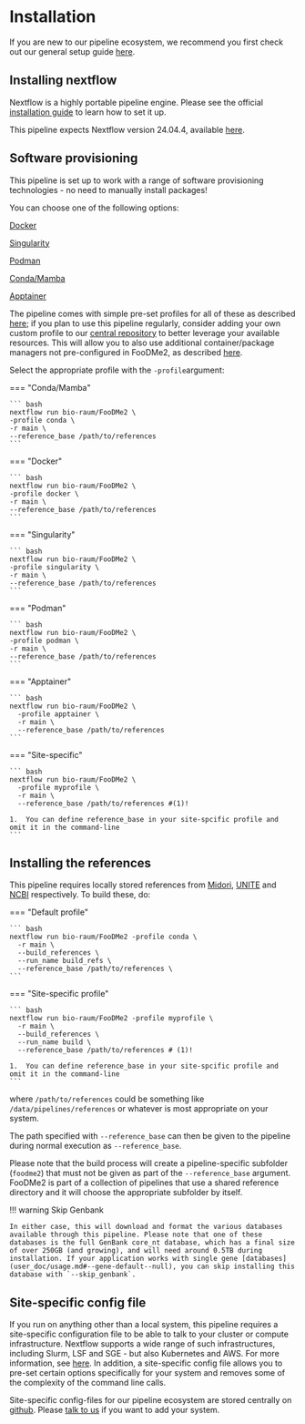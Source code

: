 # Installation

If you are new to our pipeline ecosystem, we recommend you first check out our general setup guide [here](https://github.com/bio-raum/nf-configs/blob/main/doc/installation.md). 

## Installing nextflow

Nextflow is a highly portable pipeline engine. Please see the official [installation guide](https://www.nextflow.io/docs/latest/getstarted.html#installation) to learn how to set it up.

This pipeline expects Nextflow version 24.04.4, available [here](https://github.com/nextflow-io/nextflow/releases/tag/v24.04.4).

## Software provisioning

This pipeline is set up to work with a range of software provisioning technologies - no need to manually install packages!

You can choose one of the following options:

[Docker](https://docs.docker.com/engine/install/)

[Singularity](https://docs.sylabs.io/guides/3.11/admin-guide/)

[Podman](https://podman.io/docs/installation)

[Conda/Mamba](https://github.com/conda-forge/miniforge)

[Apptainer](https://apptainer.org/)

The pipeline comes with simple pre-set profiles for all of these as described [here](user_doc/usage.md); if you plan to use this pipeline regularly, consider adding your own custom profile to our [central repository](https://github.com/bio-raum/nf-configs) to better leverage your available resources. This will allow you to also use additional container/package managers not pre-configured in FooDMe2, as described [here](https://www.nextflow.io/docs/latest/container.html).

Select the appropriate profile with the `-profile`argument:

=== "Conda/Mamba"

    ``` bash
    nextflow run bio-raum/FooDMe2 \
    -profile conda \
    -r main \
    --reference_base /path/to/references
    ```

=== "Docker"

    ``` bash
    nextflow run bio-raum/FooDMe2 \
    -profile docker \
    -r main \
    --reference_base /path/to/references
    ```

=== "Singularity"

    ``` bash
    nextflow run bio-raum/FooDMe2 \
    -profile singularity \
    -r main \
    --reference_base /path/to/references
    ```

=== "Podman"

    ``` bash
    nextflow run bio-raum/FooDMe2 \
    -profile podman \
    -r main \
    --reference_base /path/to/references
    ```

=== "Apptainer"

    ``` bash
    nextflow run bio-raum/FooDMe2 \
      -profile apptainer \
      -r main \
      --reference_base /path/to/references
    ```

=== "Site-specific"

    ``` bash
    nextflow run bio-raum/FooDMe2 \
      -profile myprofile \
      -r main \
      --reference_base /path/to/references #(1)!

    1.  You can define reference_base in your site-spcific profile and omit it in the command-line
    ```

## Installing the references

This pipeline requires locally stored references from [Midori](https://www.reference-midori.info/), [UNITE](https://unite.ut.ee/) and [NCBI](https://ftp.ncbi.nlm.nih.gov/blast/db) respectively. To build these, do:


=== "Default profile"

    ``` bash
    nextflow run bio-raum/FooDMe2 -profile conda \
      -r main \
      --build_references \
      --run_name build_refs \
      --reference_base /path/to/references \
    ```

=== "Site-specific profile"

    ``` bash
    nextflow run bio-raum/FooDMe2 -profile myprofile \
      -r main \
      --build_references \
      --run_name build \
      --reference_base /path/to/references # (1)!

    1.  You can define reference_base in your site-spcific profile and omit it in the command-line
    ```

where `/path/to/references` could be something like `/data/pipelines/references` or whatever is most appropriate on your system.

The path specified with `--reference_base` can then be given to the pipeline during normal execution as `--reference_base`.

Please note that the build process will create a pipeline-specific subfolder (`foodme2`) that must not be given as part of the `--reference_base` argument. FooDMe2 is part of a collection of pipelines that use a shared reference directory and it will choose the appropriate subfolder by itself.

!!! warning Skip Genbank

    In either case, this will download and format the various databases available through this pipeline. Please note that one of these databases is the full GenBank core_nt database, which has a final size of over 250GB (and growing), and will need around 0.5TB during installation. If your application works with single gene [databases](user_doc/usage.md#--gene-default--null), you can skip installing this database with `--skip_genbank`. 

## Site-specific config file

If you run on anything other than a local system, this pipeline requires a site-specific configuration file to be able to talk to your cluster or compute infrastructure. Nextflow supports a wide range of such infrastructures, including Slurm, LSF and SGE - but also Kubernetes and AWS. For more information, see [here](https://www.nextflow.io/docs/latest/executor.html). In addition, a site-specific config file allows you to pre-set certain options specifically for your system and removes some of the complexity of the command line calls. 

Site-specific config-files for our pipeline ecosystem are stored centrally on [github](https://github.com/bio-raum/nf-configs). Please [talk to us](https://github.com/bio-raum/nf-configs/issues/new) if you want to add your system.